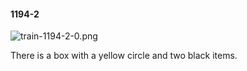 #### 1194-2
![train-1194-2-0.png](https://github.com/lil-lab/nlvr/raw/master/nlvr/train/images/31/train-1194-2-0.png "train-1194-2-0.png")

There is a box with a yellow circle and two black items.